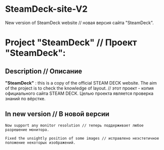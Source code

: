 # SteamDeck-site-V2
New version of SteamDeck website // новая версия сайта "SteamDeck".

# Project "SteamDeck" // Проект "SteamDeck":

## Description // Описание
__"SteamDeck"__ : this is a copy of the official STEAM DECK website. The aim of the project is to check the knowledge of layout. // этот проект - копия официального сайта STEAM DECK. Целью проекта является проверка знаний по вёрстке.

## In new version // В новой версии
```
Now support any monitor resolution // теперь поддерживает любое разрешение монитора.
```
```
Fixed the unsightly position of some images // исправлено неэстетичное положение некоторых изображений.
```
